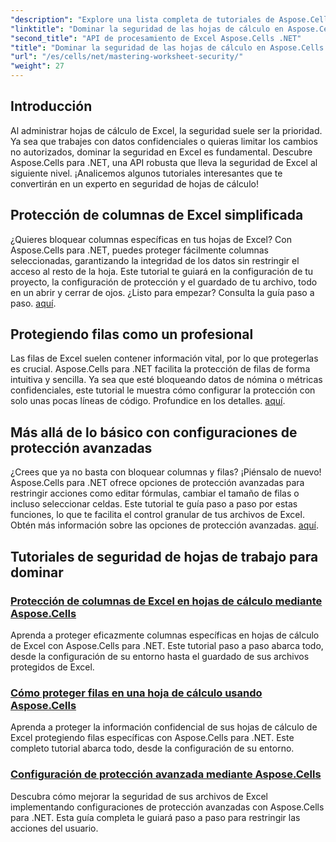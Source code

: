 ```yaml
---
"description": "Explore una lista completa de tutoriales de Aspose.Cells para .NET. Aprenda a dominar la seguridad de las hojas de cálculo con guías prácticas paso a paso para la protección de Excel."
"linktitle": "Dominar la seguridad de las hojas de cálculo en Aspose.Cells para .NET"
"second_title": "API de procesamiento de Excel Aspose.Cells .NET"
"title": "Dominar la seguridad de las hojas de cálculo en Aspose.Cells para .NET"
"url": "/es/cells/net/mastering-worksheet-security/"
"weight": 27
---
```


## Introducción

Al administrar hojas de cálculo de Excel, la seguridad suele ser la prioridad. Ya sea que trabajes con datos confidenciales o quieras limitar los cambios no autorizados, dominar la seguridad en Excel es fundamental. Descubre Aspose.Cells para .NET, una API robusta que lleva la seguridad de Excel al siguiente nivel. ¡Analicemos algunos tutoriales interesantes que te convertirán en un experto en seguridad de hojas de cálculo!

## Protección de columnas de Excel simplificada  
¿Quieres bloquear columnas específicas en tus hojas de Excel? Con Aspose.Cells para .NET, puedes proteger fácilmente columnas seleccionadas, garantizando la integridad de los datos sin restringir el acceso al resto de la hoja. Este tutorial te guiará en la configuración de tu proyecto, la configuración de protección y el guardado de tu archivo, todo en un abrir y cerrar de ojos. ¿Listo para empezar? Consulta la guía paso a paso. [aquí](./excel-column-protection/).

## Protegiendo filas como un profesional  
Las filas de Excel suelen contener información vital, por lo que protegerlas es crucial. Aspose.Cells para .NET facilita la protección de filas de forma intuitiva y sencilla. Ya sea que esté bloqueando datos de nómina o métricas confidenciales, este tutorial le muestra cómo configurar la protección con solo unas pocas líneas de código. Profundice en los detalles. [aquí](./protecting-rows/).

## Más allá de lo básico con configuraciones de protección avanzadas  
¿Crees que ya no basta con bloquear columnas y filas? ¡Piénsalo de nuevo! Aspose.Cells para .NET ofrece opciones de protección avanzadas para restringir acciones como editar fórmulas, cambiar el tamaño de filas o incluso seleccionar celdas. Este tutorial te guía paso a paso por estas funciones, lo que te facilita el control granular de tus archivos de Excel. Obtén más información sobre las opciones de protección avanzadas. [aquí](./advanced-protection-settings/).

## Tutoriales de seguridad de hojas de trabajo para dominar
### [Protección de columnas de Excel en hojas de cálculo mediante Aspose.Cells](./excel-column-protection/)
Aprenda a proteger eficazmente columnas específicas en hojas de cálculo de Excel con Aspose.Cells para .NET. Este tutorial paso a paso abarca todo, desde la configuración de su entorno hasta el guardado de sus archivos protegidos de Excel.
### [Cómo proteger filas en una hoja de cálculo usando Aspose.Cells](./protecting-rows/)
Aprenda a proteger la información confidencial de sus hojas de cálculo de Excel protegiendo filas específicas con Aspose.Cells para .NET. Este completo tutorial abarca todo, desde la configuración de su entorno.
### [Configuración de protección avanzada mediante Aspose.Cells](./advanced-protection-settings/)
Descubra cómo mejorar la seguridad de sus archivos de Excel implementando configuraciones de protección avanzadas con Aspose.Cells para .NET. Esta guía completa le guiará paso a paso para restringir las acciones del usuario.